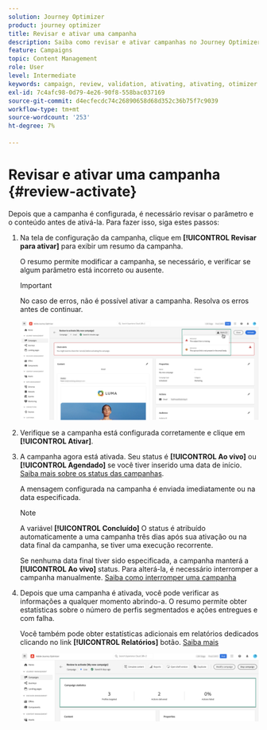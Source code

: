 ```yaml
---
solution: Journey Optimizer
product: journey optimizer
title: Revisar e ativar uma campanha
description: Saiba como revisar e ativar campanhas no Journey Optimizer
feature: Campaigns
topic: Content Management
role: User
level: Intermediate
keywords: campaign, review, validation, ativating, ativating, otimizer
exl-id: 7c4afc98-0d79-4e26-90f8-558bac037169
source-git-commit: d4ecfecdc74c26890658d68d352c36b75f7c9039
workflow-type: tm+mt
source-wordcount: '253'
ht-degree: 7%

---
```


# Revisar e ativar uma campanha {#review-activate}

Depois que a campanha é configurada, é necessário revisar o parâmetro e o conteúdo antes de ativá-la. Para fazer isso, siga estes passos:

1. Na tela de configuração da campanha, clique em **[!UICONTROL Revisar para ativar]** para exibir um resumo da campanha.

   O resumo permite modificar a campanha, se necessário, e verificar se algum parâmetro está incorreto ou ausente.

   >[!IMPORTANT]
   >
   >No caso de erros, não é possível ativar a campanha. Resolva os erros antes de continuar.

   ![](assets/create-campaign-alerts.png)

1. Verifique se a campanha está configurada corretamente e clique em **[!UICONTROL Ativar]**.

1. A campanha agora está ativada. Seu status é **[!UICONTROL Ao vivo]** ou **[!UICONTROL Agendado]** se você tiver inserido uma data de início. [Saiba mais sobre os status das campanhas](get-started-with-campaigns.md#statuses).

   A mensagem configurada na campanha é enviada imediatamente ou na data especificada.

   >[!NOTE]
   >
   >A variável **[!UICONTROL Concluído]** O status é atribuído automaticamente a uma campanha três dias após sua ativação ou na data final da campanha, se tiver uma execução recorrente.
   >
   >Se nenhuma data final tiver sido especificada, a campanha manterá a **[!UICONTROL Ao vivo]** status. Para alterá-la, é necessário interromper a campanha manualmente. [Saiba como interromper uma campanha](modify-stop-campaign.md)

1. Depois que uma campanha é ativada, você pode verificar as informações a qualquer momento abrindo-a. O resumo permite obter estatísticas sobre o número de perfis segmentados e ações entregues e com falha.

   Você também pode obter estatísticas adicionais em relatórios dedicados clicando no link **[!UICONTROL Relatórios]** botão. [Saiba mais](../reports/campaign-global-report.md)

   ![](assets/create-campaign-summary.png)
